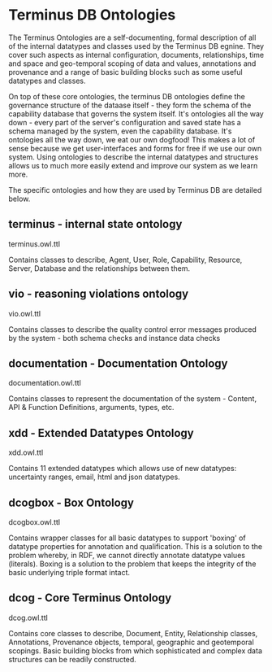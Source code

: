 # Terminus DB Ontologies

The Terminus Ontologies are a self-documenting, formal description of all of the internal datatypes and classes used by the Terminus DB egnine. They cover such aspects as internal configuration, documents, relationships, time and space and geo-temporal scoping of data and values, annotations and provenance and a range of basic building blocks such as some useful datatypes and classes.  

On top of these core ontologies, the terminus DB ontologies define the governance structure of the dataase itself - they form the schema of the capability database that governs the system itself. It's ontologies all the way down - every part of the server's configuration and saved state has a schema managed by the system, even the capability database. It's ontologies all the way down, we eat our own dogfood! This makes a lot of sense because we get user-interfaces and forms for free if we use our own system. Using ontologies to describe the internal datatypes and structures allows us to much more easily extend and improve our system as we learn more. 

The specific ontologies and how they are used by Terminus DB are detailed below. 

## terminus - internal state ontology 
terminus.owl.ttl

Contains classes to describe, Agent, User, Role, Capability, Resource, Server, Database and the relationships between them.  

## vio - reasoning violations ontology 
vio.owl.ttl

Contains classes to describe the quality control error messages produced by the system - both schema checks and instance data checks

## documentation - Documentation Ontology 
documentation.owl.ttl

Contains classes to represent the documentation of the system - Content, API & Function Definitions, arguments, types, etc. 

## xdd - Extended Datatypes Ontology
xdd.owl.ttl

Contains 11 extended datatypes which allows use of new datatypes: uncertainty ranges, email, html and json datatypes. 

## dcogbox - Box Ontology 
dcogbox.owl.ttl

Contains wrapper classes for all basic datatypes to support 'boxing' of datatype properties for annotation and qualification.  This is a solution to the problem whereby, in RDF, we cannot directly annotate datatype values (literals). Boxing is a solution to the problem that keeps the integrity of the basic underlying triple format intact. 

## dcog - Core Terminus Ontology 
dcog.owl.ttl

Contains core classes to describe, Document, Entity, Relationship classes, Annotations, Provenance objects, temporal, geographic and geotemporal scopings. Basic building blocks from which sophisticated and complex data structures can be readily constructed. 
